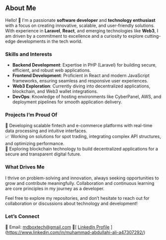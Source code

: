 
## About Me  
Hello! 👋 I'm a passionate **software developer** and **technology enthusiast** with a focus on creating innovative, scalable, and user-friendly solutions. With experience in **Laravel**, **React**, and emerging technologies like **Web3**, I am driven by a commitment to excellence and a curiosity to explore cutting-edge developments in the tech world.  

### Skills and Interests  
- **Backend Development**: Expertise in PHP (Laravel) for building secure, efficient, and robust web applications.  
- **Frontend Development**: Proficient in React and modern JavaScript frameworks, ensuring seamless and responsive user experiences.  
- **Web3 Exploration**: Currently diving into decentralized applications, blockchain, and Web3 wallet integrations.  
- **DevOps**: Knowledge of hosting environments like CyberPanel, AWS, and deployment pipelines for smooth application delivery.  
### Projects I’m Proud Of  
🚀 Developing scalable fintech and e-commerce platforms with real-time data processing and intuitive interfaces.  
📈 Working on solutions for spot trading, integrating complex API structures, and optimizing performance.  
🔗 Exploring blockchain technology to build decentralized applications for a secure and transparent digital future.  

### What Drives Me  
I thrive on problem-solving and innovation, always seeking opportunities to grow and contribute meaningfully. Collaboration and continuous learning are core principles in my journey as a developer.  

Feel free to explore my repositories, and don’t hesitate to reach out for collaboration or discussions about technology and development!  

### Let’s Connect  
📧 Email: mdboxtech@gmail.com 
📄[ [LinkedIn Profile](#)  ](https://www.linkedin.com/in/muhammad-abdullahi-ali-a47307292/)

